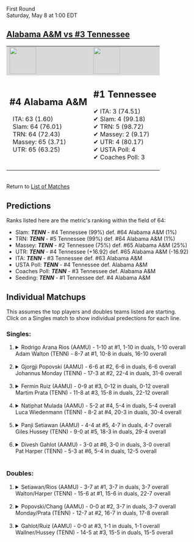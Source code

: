 First Round  
Saturday, May 8 at 1:00 EDT
## [Alabama A&M vs #3 Tennessee](https://www.ncaa.com/game/5833386) 

<table><tr style="background-color: #d9d9d9 !important"><td><img src="https://www.ncaa.com/sites/default/files/images/logos/schools/a/alabama-am.70.png" width="70" height="70" /></td><td><img src="https://www.ncaa.com/sites/default/files/images/logos/schools/t/tennessee.70.png" width="70" height="70" /></td></tr><tr>
<td>  

<h2>#4 Alabama A&M</h2>  
&nbsp; ITA: 63 (1.60)<br>  
&nbsp; Slam: 64 (76.01)<br>  
&nbsp; TRN: 64 (72.43)<br>  
&nbsp; Massey: 65 (3.71)<br>  
&nbsp; UTR: 65 (63.25)<br>  
<br>  

</td>
<td>  

<h2>#1 Tennessee</h2>  
&#10004; ITA: 3 (74.51)<br>  
&#10004; Slam: 4 (99.18)<br>  
&#10004; TRN: 5 (98.72)<br>  
&#10004; Massey: 2 (9.17)<br>  
&#10004; UTR: 4 (80.17)<br>  
&#10004; USTA Poll: 4<br>  
&#10004; Coaches Poll: 3<br>  
<br>  

</td>
</tr></table>  


<br>Return to [List of Matches](../index.md)  

## Predictions  

Ranks listed here are the metric's ranking within the field of 64:  
- Slam: ***TENN*** - #4 Tennessee (99%) def. #64 Alabama A&M (1%)  
- TRN: ***TENN*** - #5 Tennessee (99%) def. #64 Alabama A&M (1%)  
- Massey: ***TENN*** - #2 Tennessee (75%) def. #65 Alabama A&M (25%)  
- UTR: ***TENN*** - #4 Tennessee (+16.92) def. #65 Alabama A&M (-16.92)  
- ITA: ***TENN*** - #3 Tennessee def. #63 Alabama A&M  
- USTA Poll: ***TENN*** - #4 Tennessee def. Alabama A&M  
- Coaches Poll: ***TENN*** - #3 Tennessee def. Alabama A&M  
- Seeding: ***TENN*** - #1 Tennessee def. #4 Alabama A&M  

## Individual Matchups  
This assumes the top players and doubles teams listed are starting.  
Click on a Singles match to show individual predections for each line.  

### Singles:  

<ol>
<li><details>
<summary markdown="span">Rodrigo Arana Rios (AAMU) - 1-10 at #1, 1-10 in duals, 1-10 overall<br>Adam Walton (TENN) - 8-7 at #1, 10-8 in duals, 16-10 overall</summary>
<h4>Predictions</h4><ul>
<li>Slam: <b><i>TENN</i></b> - Walton (99%) def. Rios (1%)</li>  
<li>TRN: <b><i>TENN</i></b> - Walton (99%) def. Rios (1%)</li>  
<li>Massey: <b><i>TENN</i></b> - Walton (75%) def. Rios (25%)</li>  
<li>UTR: <b><i>TENN</i></b> - Walton (99%) def. Rios (1%)</li>  
<li>Average: <b><i>TENN</i></b> - Walton (93%) def. Rios (7%)</li>  
<li>ITA: <b><i>TENN</i></b> - Walton (42.60) def. Rios (0.00)</li>  
</ul>
</details>&nbsp;</li>
<li><details>
<summary markdown="span">Gjorgji Popovski (AAMU) - 6-6 at #2, 6-6 in duals, 6-6 overall<br>Johannus Monday (TENN) - 17-3 at #2, 22-4 in duals, 31-6 overall</summary>
<h4>Predictions</h4><ul>
<li>Slam: <b><i>TENN</i></b> - Monday (99%) def. Popovski (1%)</li>  
<li>TRN: <b><i>TENN</i></b> - Monday (99%) def. Popovski (1%)</li>  
<li>Massey: <b><i>TENN</i></b> - Monday (75%) def. Popovski (25%)</li>  
<li>UTR: <b><i>TENN</i></b> - Monday (99%) def. Popovski (1%)</li>  
<li>Average: <b><i>TENN</i></b> - Monday (93%) def. Popovski (7%)</li>  
<li>ITA: <b><i>TENN</i></b> - Monday (43.71) def. Popovski (1.64)</li>  
</ul>
</details>&nbsp;</li>
<li><details>
<summary markdown="span">Fermin Ruiz (AAMU) - 0-9 at #3, 0-12 in duals, 0-12 overall<br>Martim Prata (TENN) - 11-8 at #3, 15-8 in duals, 22-12 overall</summary>
<h4>Predictions</h4><ul>
<li>Slam: <b><i>TENN</i></b> - Prata (100%) def. Ruiz (0%)</li>  
<li>TRN: <b><i>TENN</i></b> - Prata (100%) def. Ruiz (0%)</li>  
<li>Massey: <b><i>TENN</i></b> - Prata (75%) def. Ruiz (25%)</li>  
<li>UTR: <b><i>TENN</i></b> - Prata (99%) def. Ruiz (1%)</li>  
<li>Average: <b><i>TENN</i></b> - Prata (93%) def. Ruiz (7%)</li>  
<li>ITA: <b><i>TENN</i></b> - Prata (18.77) def. Ruiz (0.00)</li>  
</ul>
</details>&nbsp;</li>
<li><details>
<summary markdown="span">Natiphat Mulada (AAMU) - 5-2 at #4, 5-4 in duals, 5-4 overall<br>Luca Wiedenmann (TENN) - 8-2 at #4, 20-3 in duals, 30-4 overall</summary>
<h4>Predictions</h4><ul>
<li>Slam: <b><i>TENN</i></b> - Wiedenmann (99%) def. Mulada (1%)</li>  
<li>TRN: <b><i>TENN</i></b> - Wiedenmann (99%) def. Mulada (1%)</li>  
<li>Massey: <b><i>TENN</i></b> - Wiedenmann (75%) def. Mulada (25%)</li>  
<li>UTR: <b><i>TENN</i></b> - Wiedenmann (99%) def. Mulada (1%)</li>  
<li>Average: <b><i>TENN</i></b> - Wiedenmann (93%) def. Mulada (7%)</li>  
<li>ITA: <b><i>TENN</i></b> - Wiedenmann (4.02) def. Mulada (1.65)</li>  
</ul>
</details>&nbsp;</li>
<li><details>
<summary markdown="span">Panji Setiawan (AAMU) - 4-4 at #5, 4-7 in duals, 4-7 overall<br>Giles Hussey (TENN) - 9-0 at #5, 18-3 in duals, 29-4 overall</summary>
<h4>Predictions</h4><ul>
<li>Slam: <b><i>TENN</i></b> - Hussey (99%) def. Setiawan (1%)</li>  
<li>TRN: <b><i>TENN</i></b> - Hussey (99%) def. Setiawan (1%)</li>  
<li>Massey: <b><i>TENN</i></b> - Hussey (75%) def. Setiawan (25%)</li>  
<li>UTR: <b><i>TENN</i></b> - Hussey (99%) def. Setiawan (1%)</li>  
<li>Average: <b><i>TENN</i></b> - Hussey (93%) def. Setiawan (7%)</li>  
<li>ITA: <b><i>TENN</i></b> - Hussey (7.54) def. Setiawan (1.79)</li>  
</ul>
</details>&nbsp;</li>
<li><details>
<summary markdown="span">Divesh Gahlot (AAMU) - 3-0 at #6, 3-0 in duals, 3-0 overall<br>Pat Harper (TENN) - 5-3 at #6, 5-4 in duals, 12-5 overall</summary>
<h4>Predictions</h4><ul>
<li>Slam: <b><i>TENN</i></b> - Harper (100%) def. Gahlot (0%)</li>  
<li>TRN: <b><i>TENN</i></b> - Harper (100%) def. Gahlot (0%)</li>  
<li>Massey: <b><i>TENN</i></b> - Harper (75%) def. Gahlot (25%)</li>  
<li>UTR: <b><i>TENN</i></b> - Harper (99%) def. Gahlot (1%)</li>  
<li>Average: <b><i>TENN</i></b> - Harper (93%) def. Gahlot (7%)</li>  
<li>ITA: <b><i>TENN</i></b> - Harper (5.43) def. Gahlot (1.77)</li>  
</ul>
</details>&nbsp;</li>
</ol>

### Doubles:  

<ol>
<li><details>
<summary markdown="span">Setiawan/Rios (AAMU) - 3-7 at #1, 3-7 in duals, 3-7 overall<br>Walton/Harper (TENN) - 15-6 at #1, 15-6 in duals, 22-7 overall</summary>
<br>Sorry, we don't have any metrics for this match
</details>&nbsp;</li>
<li><details>
<summary markdown="span">Popovski/Chang (AAMU) - 0-0 at #2, 3-7 in duals, 3-7 overall<br>Monday/Prata (TENN) - 12-7 at #2, 16-7 in duals, 17-8 overall</summary>
<br>Sorry, we don't have any metrics for this match
</details>&nbsp;</li>
<li><details>
<summary markdown="span">Gahlot/Ruiz (AAMU) - 0-0 at #3, 1-1 in duals, 1-1 overall<br>Wallner/Hussey (TENN) - 14-5 at #3, 15-5 in duals, 15-5 overall</summary>
<br>Sorry, we don't have any metrics for this match
</details>&nbsp;</li>
</ol>